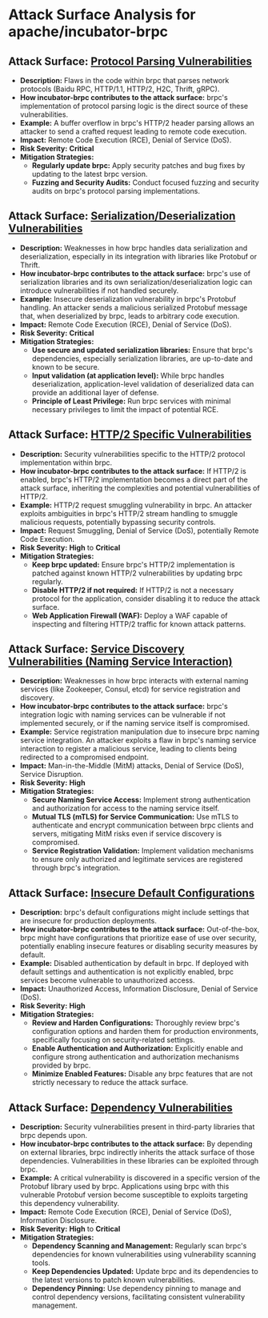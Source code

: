 # Attack Surface Analysis for apache/incubator-brpc

## Attack Surface: [Protocol Parsing Vulnerabilities](./attack_surfaces/protocol_parsing_vulnerabilities.md)

*   **Description:** Flaws in the code within brpc that parses network protocols (Baidu RPC, HTTP/1.1, HTTP/2, H2C, Thrift, gRPC).
*   **How incubator-brpc contributes to the attack surface:** brpc's implementation of protocol parsing logic is the direct source of these vulnerabilities.
*   **Example:** A buffer overflow in brpc's HTTP/2 header parsing allows an attacker to send a crafted request leading to remote code execution.
*   **Impact:** Remote Code Execution (RCE), Denial of Service (DoS).
*   **Risk Severity:** **Critical**
*   **Mitigation Strategies:**
    *   **Regularly update brpc:** Apply security patches and bug fixes by updating to the latest brpc version.
    *   **Fuzzing and Security Audits:** Conduct focused fuzzing and security audits on brpc's protocol parsing implementations.

## Attack Surface: [Serialization/Deserialization Vulnerabilities](./attack_surfaces/serializationdeserialization_vulnerabilities.md)

*   **Description:** Weaknesses in how brpc handles data serialization and deserialization, especially in its integration with libraries like Protobuf or Thrift.
*   **How incubator-brpc contributes to the attack surface:** brpc's use of serialization libraries and its own serialization/deserialization logic can introduce vulnerabilities if not handled securely.
*   **Example:** Insecure deserialization vulnerability in brpc's Protobuf handling. An attacker sends a malicious serialized Protobuf message that, when deserialized by brpc, leads to arbitrary code execution.
*   **Impact:** Remote Code Execution (RCE), Denial of Service (DoS).
*   **Risk Severity:** **Critical**
*   **Mitigation Strategies:**
    *   **Use secure and updated serialization libraries:** Ensure that brpc's dependencies, especially serialization libraries, are up-to-date and known to be secure.
    *   **Input validation (at application level):** While brpc handles deserialization, application-level validation of deserialized data can provide an additional layer of defense.
    *   **Principle of Least Privilege:** Run brpc services with minimal necessary privileges to limit the impact of potential RCE.

## Attack Surface: [HTTP/2 Specific Vulnerabilities](./attack_surfaces/http2_specific_vulnerabilities.md)

*   **Description:** Security vulnerabilities specific to the HTTP/2 protocol implementation within brpc.
*   **How incubator-brpc contributes to the attack surface:** If HTTP/2 is enabled, brpc's HTTP/2 implementation becomes a direct part of the attack surface, inheriting the complexities and potential vulnerabilities of HTTP/2.
*   **Example:** HTTP/2 request smuggling vulnerability in brpc. An attacker exploits ambiguities in brpc's HTTP/2 stream handling to smuggle malicious requests, potentially bypassing security controls.
*   **Impact:** Request Smuggling, Denial of Service (DoS), potentially Remote Code Execution.
*   **Risk Severity:** **High** to **Critical**
*   **Mitigation Strategies:**
    *   **Keep brpc updated:** Ensure brpc's HTTP/2 implementation is patched against known HTTP/2 vulnerabilities by updating brpc regularly.
    *   **Disable HTTP/2 if not required:** If HTTP/2 is not a necessary protocol for the application, consider disabling it to reduce the attack surface.
    *   **Web Application Firewall (WAF):** Deploy a WAF capable of inspecting and filtering HTTP/2 traffic for known attack patterns.

## Attack Surface: [Service Discovery Vulnerabilities (Naming Service Interaction)](./attack_surfaces/service_discovery_vulnerabilities__naming_service_interaction_.md)

*   **Description:** Weaknesses in how brpc interacts with external naming services (like Zookeeper, Consul, etcd) for service registration and discovery.
*   **How incubator-brpc contributes to the attack surface:** brpc's integration logic with naming services can be vulnerable if not implemented securely, or if the naming service itself is compromised.
*   **Example:** Service registration manipulation due to insecure brpc naming service integration. An attacker exploits a flaw in brpc's naming service interaction to register a malicious service, leading to clients being redirected to a compromised endpoint.
*   **Impact:** Man-in-the-Middle (MitM) attacks, Denial of Service (DoS), Service Disruption.
*   **Risk Severity:** **High**
*   **Mitigation Strategies:**
    *   **Secure Naming Service Access:** Implement strong authentication and authorization for access to the naming service itself.
    *   **Mutual TLS (mTLS) for Service Communication:** Use mTLS to authenticate and encrypt communication between brpc clients and servers, mitigating MitM risks even if service discovery is compromised.
    *   **Service Registration Validation:** Implement validation mechanisms to ensure only authorized and legitimate services are registered through brpc's integration.

## Attack Surface: [Insecure Default Configurations](./attack_surfaces/insecure_default_configurations.md)

*   **Description:** brpc's default configurations might include settings that are insecure for production deployments.
*   **How incubator-brpc contributes to the attack surface:** Out-of-the-box, brpc might have configurations that prioritize ease of use over security, potentially enabling insecure features or disabling security measures by default.
*   **Example:** Disabled authentication by default in brpc. If deployed with default settings and authentication is not explicitly enabled, brpc services become vulnerable to unauthorized access.
*   **Impact:** Unauthorized Access, Information Disclosure, Denial of Service (DoS).
*   **Risk Severity:** **High**
*   **Mitigation Strategies:**
    *   **Review and Harden Configurations:** Thoroughly review brpc's configuration options and harden them for production environments, specifically focusing on security-related settings.
    *   **Enable Authentication and Authorization:** Explicitly enable and configure strong authentication and authorization mechanisms provided by brpc.
    *   **Minimize Enabled Features:** Disable any brpc features that are not strictly necessary to reduce the attack surface.

## Attack Surface: [Dependency Vulnerabilities](./attack_surfaces/dependency_vulnerabilities.md)

*   **Description:** Security vulnerabilities present in third-party libraries that brpc depends upon.
*   **How incubator-brpc contributes to the attack surface:** By depending on external libraries, brpc indirectly inherits the attack surface of those dependencies. Vulnerabilities in these libraries can be exploited through brpc.
*   **Example:** A critical vulnerability is discovered in a specific version of the Protobuf library used by brpc. Applications using brpc with this vulnerable Protobuf version become susceptible to exploits targeting this dependency vulnerability.
*   **Impact:** Remote Code Execution (RCE), Denial of Service (DoS), Information Disclosure.
*   **Risk Severity:** **High** to **Critical**
*   **Mitigation Strategies:**
    *   **Dependency Scanning and Management:** Regularly scan brpc's dependencies for known vulnerabilities using vulnerability scanning tools.
    *   **Keep Dependencies Updated:** Update brpc and its dependencies to the latest versions to patch known vulnerabilities.
    *   **Dependency Pinning:** Use dependency pinning to manage and control dependency versions, facilitating consistent vulnerability management.

